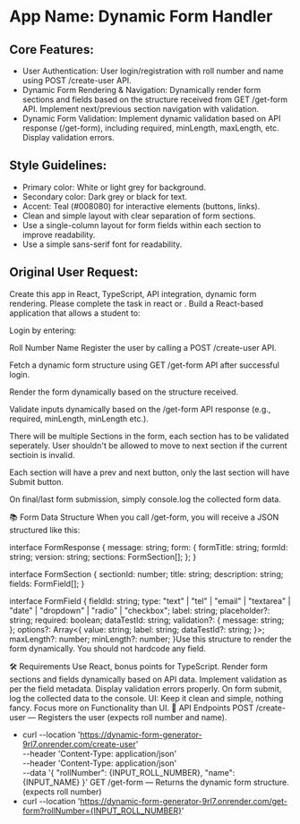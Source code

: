 # **App Name**: Dynamic Form Handler

## Core Features:

- User Authentication: User login/registration with roll number and name using POST /create-user API.
- Dynamic Form Rendering & Navigation: Dynamically render form sections and fields based on the structure received from GET /get-form API. Implement next/previous section navigation with validation.
- Dynamic Form Validation: Implement dynamic validation based on API response (/get-form), including required, minLength, maxLength, etc. Display validation errors.

## Style Guidelines:

- Primary color: White or light grey for background.
- Secondary color: Dark grey or black for text.
- Accent: Teal (#008080) for interactive elements (buttons, links).
- Clean and simple layout with clear separation of form sections.
- Use a single-column layout for form fields within each section to improve readability.
- Use a simple sans-serif font for readability.

## Original User Request:
Create this app in React, TypeScript, API integration, dynamic form rendering. Please complete the task in react or . Build a React-based application that allows a student to:

Login by entering:

Roll Number
Name
Register the user by calling a POST /create-user API.

Fetch a dynamic form structure using GET /get-form API after successful login.

Render the form dynamically based on the structure received.

Validate inputs dynamically based on the /get-form API response (e.g., required, minLength, minLength etc.).

There will be multiple Sections in the form, each section has to be validated seperately. User shouldn't be allowed to move to next section if the current sectioin is invalid.

Each section will have a prev and next button, only the last section will have Submit button.

On final/last form submission, simply console.log the collected form data.

📚 Form Data Structure
When you call /get-form, you will receive a JSON structured like this:

interface FormResponse {
  message: string;
  form: {
    formTitle: string;
    formId: string;
    version: string;
    sections: FormSection[];
  };
}

interface FormSection {
  sectionId: number;
  title: string;
  description: string;
  fields: FormField[];
}

interface FormField {
  fieldId: string;
  type: "text" | "tel" | "email" | "textarea" | "date" | "dropdown" | "radio" | "checkbox";
  label: string;
  placeholder?: string;
  required: boolean;
  dataTestId: string;
  validation?: {
    message: string;
  };
  options?: Array<{
    value: string;
    label: string;
    dataTestId?: string;
  }>;
  maxLength?: number;
  minLength?: number;
}Use this structure to render the form dynamically.
You should not hardcode any field.

🛠 Requirements
Use React, bonus points for TypeScript.
Render form sections and fields dynamically based on API data.
Implement validation as per the field metadata.
Display validation errors properly.
On form submit, log the collected data to the console.
UI: Keep it clean and simple, nothing fancy.
Focus more on Functionality than UI.  📡 API Endpoints
POST /create-user — Registers the user (expects roll number and name).
- curl --location 'https://dynamic-form-generator-9rl7.onrender.com/create-user' \
        --header 'Content-Type: application/json' \
        --header 'Content-Type: application/json' \
        --data '{
            "rollNumber": {INPUT_ROLL_NUMBER},
            "name": {INPUT_NAME}
        }'
GET /get-form — Returns the dynamic form structure. (expects roll number)
- curl --location 'https://dynamic-form-generator-9rl7.onrender.com/get-form?rollNumber={INPUT_ROLL_NUMBER}'
  